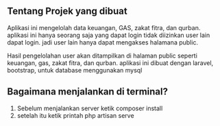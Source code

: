 ## Tentang Projek yang dibuat
Aplikasi ini mengelolah data keuangan, GAS, zakat fitra, dan qurban. aplikasi ini hanya seorang saja yang dapat login tidak diizinkan user lain dapat login. jadi user lain hanya dapat mengakses halamana public.

Hasil pengelolahan user akan ditampilkan di halaman public seperti keuangan, gas, zakat fitra, dan qurban.
aplikasi ini dibuat dengan laravel, bootstrap, untuk database menggunakan mysql

## Bagaimana menjalankan di terminal?
1. Sebelum menjalankan server ketik composer install 
2. setelah itu ketik printah php artisan serve


